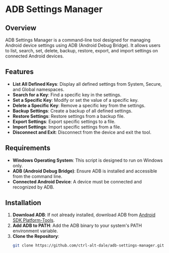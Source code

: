 # ADB Settings Manager

## Overview

ADB Settings Manager is a command-line tool designed for managing Android device settings using ADB (Android Debug Bridge). It allows users to list, search, set, delete, backup, restore, export, and import settings on connected Android devices.

## Features

- **List All Defined Keys**: Display all defined settings from System, Secure, and Global namespaces.
- **Search for a Key**: Find a specific key in the settings.
- **Set a Specific Key**: Modify or set the value of a specific key.
- **Delete a Specific Key**: Remove a specific key from the settings.
- **Backup Settings**: Create a backup of all defined settings.
- **Restore Settings**: Restore settings from a backup file.
- **Export Settings**: Export specific settings to a file.
- **Import Settings**: Import specific settings from a file.
- **Disconnect and Exit**: Disconnect from the device and exit the tool.

## Requirements

- **Windows Operating System**: This script is designed to run on Windows only.
- **ADB (Android Debug Bridge)**: Ensure ADB is installed and accessible from the command line.
- **Connected Android Device**: A device must be connected and recognized by ADB.

## Installation

1. **Download ADB**: If not already installed, download ADB from [Android SDK Platform-Tools](https://developer.android.com/studio/releases/platform-tools).
2. **Add ADB to PATH**: Add the ADB binary to your system's PATH environment variable.
3. **Clone the Repository**:
   ```sh
   git clone https://github.com/ctrl-alt-dale/adb-settings-manager.git

